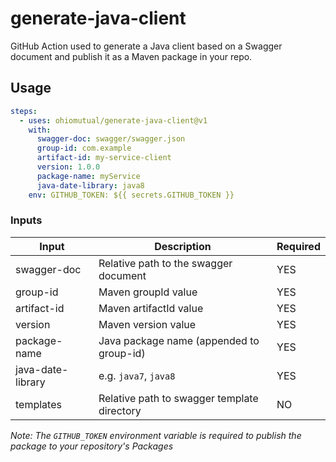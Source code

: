 # generate-java-client

GitHub Action used to generate a Java client based on a Swagger document and publish it as a Maven package in your repo.

## Usage

```yaml
steps:
  - uses: ohiomutual/generate-java-client@v1
    with:
      swagger-doc: swagger/swagger.json
      group-id: com.example
      artifact-id: my-service-client
      version: 1.0.0
      package-name: myService
      java-date-library: java8
    env: GITHUB_TOKEN: ${{ secrets.GITHUB_TOKEN }}
```

### Inputs

| Input             | Description                                 | Required |
| ----------------- | ------------------------------------------- | -------- |
| swagger-doc       | Relative path to the swagger document       | YES      |
| group-id          | Maven groupId value                         | YES      |
| artifact-id       | Maven artifactId value                      | YES      |
| version           | Maven version value                         | YES      |
| package-name      | Java package name (appended to group-id)    | YES      |
| java-date-library | e.g. ```java7```, ```java8```               | YES      |
| templates         | Relative path to swagger template directory | NO       |

_Note: The ```GITHUB_TOKEN``` environment variable is required to publish the package to your repository's Packages_
